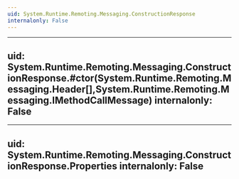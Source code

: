 ```yaml
---
uid: System.Runtime.Remoting.Messaging.ConstructionResponse
internalonly: False
---
```


---
uid: System.Runtime.Remoting.Messaging.ConstructionResponse.#ctor(System.Runtime.Remoting.Messaging.Header[],System.Runtime.Remoting.Messaging.IMethodCallMessage)
internalonly: False
---

---
uid: System.Runtime.Remoting.Messaging.ConstructionResponse.Properties
internalonly: False
---
